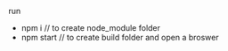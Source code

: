run
- npm i // to create node_module folder
- npm start // to create build folder and open a broswer
  
